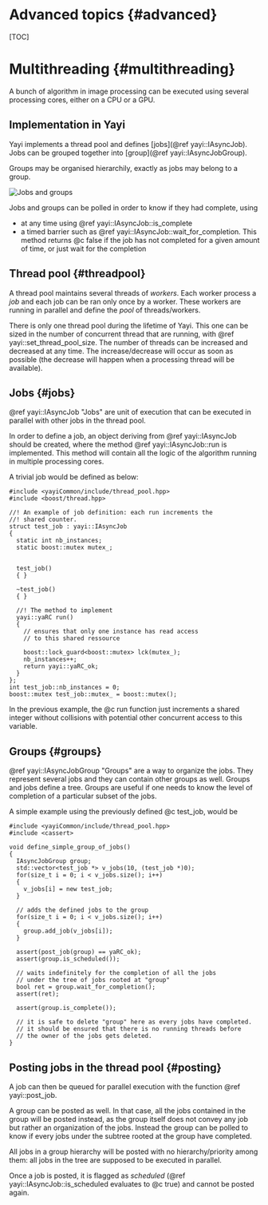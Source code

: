 Advanced topics   {#advanced}
===============
[TOC]




Multithreading    {#multithreading}
==============

A bunch of algorithm in image processing can be executed using several processing cores, either on a CPU or a GPU.

Implementation in Yayi
----------------------

Yayi implements a thread pool and defines [jobs](@ref yayi::IAsyncJob). Jobs can be grouped together into
[group](@ref yayi::IAsyncJobGroup). 

Groups may be organised hierarchily, exactly as jobs may belong to a group. 

![Jobs and groups](jobs_and_groups.svg)

Jobs and groups can be polled in order to know if they had complete, using 
- at any time using @ref yayi::IAsyncJob::is_complete
- a timed barrier such as @ref yayi::IAsyncJob::wait_for_completion. This method returns @c false if the job has not 
  completed for a given amount of time, or just wait for the completion

Thread pool {#threadpool}
-----------

A thread pool maintains several threads of *workers*. Each worker process a *job* and each job can be ran only once by
a worker. These workers are running in parallel and define the *pool* of threads/workers.

There is only one thread pool during the lifetime of Yayi. This one can be sized in the number of concurrent thread that
are running, with @ref yayi::set_thread_pool_size. The number of threads can be increased and decreased at any time. The 
increase/decrease will occur as soon as possible (the decrease will happen when a processing thread will be available).

Jobs {#jobs}
----
@ref yayi::IAsyncJob "Jobs" are unit of execution that can be executed in parallel with other jobs in the thread pool. 

In order to define a job, an object deriving from @ref yayi::IAsyncJob should be created, where the method
@ref yayi::IAsyncJob::run is implemented. This method will contain all the logic of the algorithm running in 
multiple processing cores.

A trivial job would be defined as below:

~~~~~~~~~~~~~~~~~~~~~~~~~~~~~~~~~{.cpp}
#include <yayiCommon/include/thread_pool.hpp>
#include <boost/thread.hpp>

//! An example of job definition: each run increments the
//! shared counter.
struct test_job : yayi::IAsyncJob
{
  static int nb_instances;
  static boost::mutex mutex_;
 
  
  test_job()
  { }

  ~test_job()
  { }

  //! The method to implement 
  yayi::yaRC run()
  {
    // ensures that only one instance has read access
    // to this shared ressource

    boost::lock_guard<boost::mutex> lck(mutex_);
    nb_instances++;
    return yayi::yaRC_ok;
  }
};
int test_job::nb_instances = 0;
boost::mutex test_job::mutex_ = boost::mutex();
~~~~~~~~~~~~~~~~~~~~~~~~~~~~~~~~~

In the previous example, the @c run function just increments a shared integer without collisions with potential
other concurrent access to this variable. 

Groups {#groups}
------

@ref yayi::IAsyncJobGroup "Groups" are a way to organize the jobs. They represent several jobs and they can contain other groups as
well. Groups and jobs define a tree. 
Groups are useful if one needs to know the level of completion of a particular subset of the jobs. 

A simple example using the previously defined @c test_job, would be
~~~~~~~~~~~~~~~~~~~~~~~~~~~~~~~~~{.cpp}
#include <yayiCommon/include/thread_pool.hpp>
#include <cassert>

void define_simple_group_of_jobs()
{
  IAsyncJobGroup group;
  std::vector<test_job *> v_jobs(10, (test_job *)0);
  for(size_t i = 0; i < v_jobs.size(); i++)
  {
    v_jobs[i] = new test_job;
  }

  // adds the defined jobs to the group
  for(size_t i = 0; i < v_jobs.size(); i++)
  {
    group.add_job(v_jobs[i]);
  }

  assert(post_job(group) == yaRC_ok);
  assert(group.is_scheduled());

  // waits indefinitely for the completion of all the jobs
  // under the tree of jobs rooted at "group"
  bool ret = group.wait_for_completion();
  assert(ret);

  assert(group.is_complete());

  // it is safe to delete "group" here as every jobs have completed.
  // it should be ensured that there is no running threads before 
  // the owner of the jobs gets deleted.
}
~~~~~~~~~~~~~~~~~~~~~~~~~~~~~~~~~



Posting jobs in the thread pool {#posting}
-------------------------------

A job can then be queued for parallel execution with the function @ref yayi::post_job. 

A group can be posted as well. In that case, all the jobs contained in the 
group will be posted instead, as the group itself does not convey any job but rather an organization of the jobs.
Instead the group can be polled to know if every jobs under the subtree rooted at the group have completed.

All jobs in a group hierarchy will be posted with no hierarchy/priority among them: all jobs in the tree
are supposed to be executed in parallel. 

Once a job is posted, it is flagged as *scheduled* (@ref yayi::IAsyncJob::is_scheduled evaluates to @c true) and 
cannot be posted again. 

